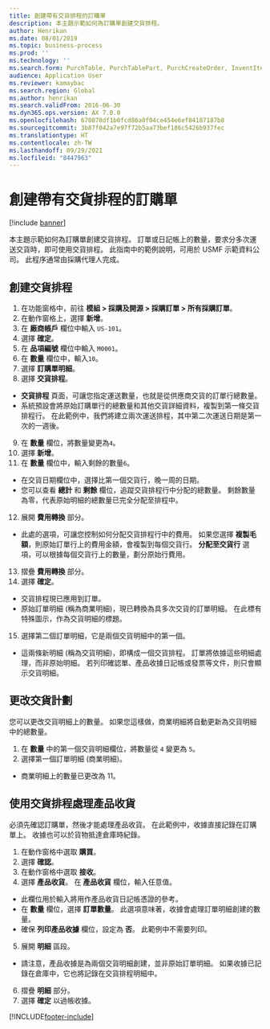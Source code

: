 ```yaml
---
title: 創建帶有交貨排程的訂購單
description: 本主題示範如何為訂購單創建交貨排程。
author: Henrikan
ms.date: 08/01/2019
ms.topic: business-process
ms.prod: ''
ms.technology: ''
ms.search.form: PurchTable, PurchTablePart, PurchCreateOrder, InventItemIdLookupPurchase, PurchDeliverySchedule, PurchEditLines
audience: Application User
ms.reviewer: kamaybac
ms.search.region: Global
ms.author: henrikan
ms.search.validFrom: 2016-06-30
ms.dyn365.ops.version: AX 7.0.0
ms.openlocfilehash: 670870df1b0fcd86a0f04ce454e6ef84187187b8
ms.sourcegitcommit: 3b87f042a7e97f72b5aa73bef186c5426b937fec
ms.translationtype: HT
ms.contentlocale: zh-TW
ms.lasthandoff: 09/29/2021
ms.locfileid: "8447963"
---
```

# <a name="create-a-purchase-order-with-a-delivery-schedule"></a>創建帶有交貨排程的訂購單

[!include [banner](../../includes/banner.md)]

本主題示範如何為訂購單創建交貨排程。 訂單或日記帳上的數量，要求分多次運送交貨時，即可使用交貨排程。 此指南中的範例說明，可用於 USMF 示範資料公司。 此程序通常由採購代理人完成。

## <a name="create-a-delivery-schedule"></a>創建交貨排程
1. 在功能窗格中，前往 **模組 > 採購及開源 > 採購訂單 > 所有採購訂單**。
2. 在動作窗格上，選擇 **新增**。
3. 在 **廠商帳戶** 欄位中輸入 `US-101`。
4. 選擇 **確定**。
5. 在 **品項編號** 欄位中輸入 `M0001`。
6. 在 **數量** 欄位中，輸入`10`。
7. 選擇 **訂購單明細**。
8. 選擇 **交貨排程**。
- **交貨排程** 頁面，可讓您指定運送數量，也就是從供應商交貨的訂單行總數量。  
- 系統預設會將原始訂購單行的總數量和其他交貨詳細資料，複製到第一條交貨排程行。 在此範例中，我們將建立兩次運送排程，其中第二次運送日期是第一次的一週後。  
9. 在 **數量** 欄位，將數量變更為`4`。
10. 選擇 **新增**。
11. 在 **數量** 欄位中，輸入剩餘的數量`6`。
- 在交貨日期欄位中，選擇比第一個交貨行，晚一周的日期。  
- 您可以查看 **總計** 和 **剩餘** 欄位，追蹤交貨排程行中分配的總數量。 剩餘數量為零，代表原始明細的總數量已完全分配至排程中。  
12. 展開 **費用轉換** 部分。
- 此處的選項，可讓您控制如何分配交貨排程行中的費用。 如果您選擇 **複製毛額**，則原始訂單行上的費用金額，會複製到每個交貨行。 **分配至交貨行** 選項，可以根據每個交貨行上的數量，劃分原始行費用。  
13. 摺疊 **費用轉換** 部分。
14. 選擇 **確定**。
- 交貨排程現已應用到訂單。  
- 原始訂單明細 (稱為商業明細)，現已轉換為具多次交貨的訂單明細。 在此標有特殊圖示，作為交貨明細的標題。  
15. 選擇第二個訂單明細，它是兩個交貨明細中的第一個。
- 這兩條新明細 (稱為交貨明細)，即構成一個交貨排程。 訂單將依據這些明細處理，而非原始明細。 若列印確認單、產品收據日記帳或發票等文件，則只會顯示交貨明細。  

## <a name="change-the-delivery-schedule"></a>更改交貨計劃
您可以更改交貨明細上的數量。 如果您這樣做，商業明細將自動更新為交貨明細中的總數量。  
1. 在 **數量** 中的第一個交貨明細欄位，將數量從 `4` 變更為 `5`。
2. 選擇第一個訂單明細 (商業明細)。  
- 商業明細上的數量已更改為 11。  

## <a name="process-product-receipt-using-delivery-schedules"></a>使用交貨排程處理產品收貨
必須先確認訂購單，然後才能處理產品收貨。 在此範例中，收據直接記錄在訂購單上。 收據也可以於貨物抵達倉庫時紀錄。  
1. 在動作窗格中選取 **購買**。
2. 選擇 **確認**。
3. 在動作窗格中選取 **接收**。
4. 選擇 **產品收貨**。 在 **產品收貨** 欄位，輸入任意值。
- 此欄位用於輸入將用作產品收貨日記帳憑證的參考。  
- 在 **數量** 欄位，選擇 **訂單數量**。 此選項意味著，收據會處理訂單明細創建的數量。  
- 確保 **列印產品收據** 欄位，設定為 **否**。 此範例中不需要列印。  
5. 展開 **明細** 區段。
- 請注意，產品收據是為兩個交貨明細創建，並非原始訂單明細。 如果收據已記錄在倉庫中，它也將記錄在交貨排程明細中。  
6. 摺疊 **明細** 部分。
7. 選擇 **確定** 以過帳收據。



[!INCLUDE[footer-include](../../../includes/footer-banner.md)]